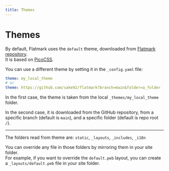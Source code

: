 ```yaml
---
title: Themes
---
```


# Themes

By default, Flatmark uses the `default` theme, downloaded from [Flatmark repository](https://github.com/sake92/flatmark/tree/main/themes/default).  
It is based on [PicoCSS](https://picocss.com/docs/conditional).

You can use a different theme by setting it in the `_config.yaml` file:

```yaml
theme: my_local_theme
# or
theme: https://github.com/sake92/flatmark?branch=main&folder=a_folder
```

In the first case, the theme is taken from the local `_themes/my_local_theme` folder.  

In the second case, it is downloaded from the GitHub repository,
from a specific branch (default is `main`),
and a specific folder (default is repo root `/`).

---
The folders read from theme are: `static`, `_layouts`, `_includes`, `_i18n`

You can override any file in those folders by mirroring them in your site folder.  
For example, if you want to override the `default.peb` layout, you can create a `_layouts/default.peb` file in your site folder.



